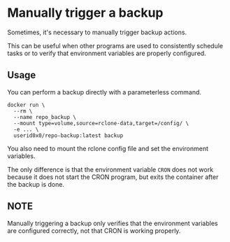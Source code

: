 # Manually trigger a backup

Sometimes, it's necessary to manually trigger backup actions.

This can be useful when other programs are used to consistently schedule tasks or to verify that environment variables are properly configured.

## Usage

You can perform a backup directly with a parameterless command.

```shell
docker run \
  --rm \
  --name repo_backup \
  --mount type=volume,source=rclone-data,target=/config/ \
  -e ... \
  userid0x0/repo-backup:latest backup
```

You also need to mount the rclone config file and set the environment variables.

The only difference is that the environment variable `CRON` does not work because it does not start the CRON program, but exits the container after the backup is done.

## NOTE

Manually triggering a backup only verifies that the environment variables are configured correctly, not that CRON is working properly.

